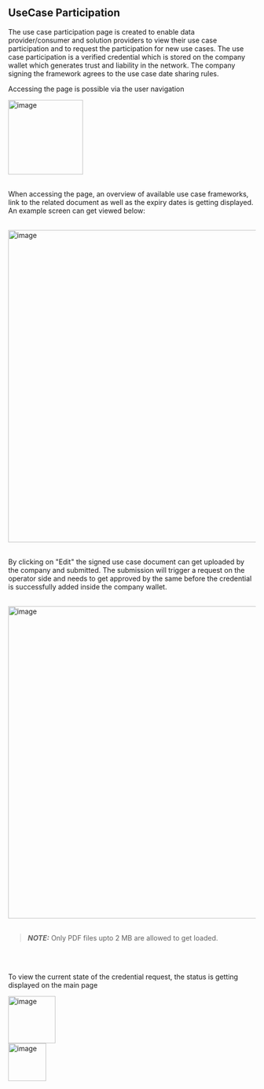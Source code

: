 ## UseCase Participation

The use case participation page is created to enable data provider/consumer and solution providers to view their use case participation and to request the participation for new use cases.
The use case participation is a verified credential which is stored on the company wallet which generates trust and liability in the network. The company signing the framework agrees to the use case date sharing rules.

Accessing the page is possible via the user navigation

<img width="152" alt="image" src="https://github.com/catenax-ng/tx-portal-assets/assets/94133633/f7630788-c007-465b-87db-601f93184393">

<br>
<br>

When accessing the page, an overview of available use case frameworks, link to the related document as well as the expiry dates is getting displayed.
An example screen can get viewed below:

<br>
<img width="636" alt="image" src="https://github.com/catenax-ng/tx-portal-assets/assets/94133633/c5ded524-278e-4995-8013-3987a3af7938">
<br>
<br>

By clicking on "Edit" the signed use case document can get uploaded by the company and submitted.
The submission will trigger a request on the operator side and needs to get approved by the same before the credential is successfully added inside the company wallet.

<br>
<img width="636" alt="image" src="https://github.com/catenax-ng/tx-portal-assets/assets/94133633/c59a9ef3-2ce4-487e-936a-c4d3b0a2e058">
<br>
<br>

> **_NOTE:_** Only PDF files upto 2 MB are allowed to get loaded.

<br>
<br>

To view the current state of the credential request, the status is getting displayed on the main page

<img width="96" alt="image" src="https://github.com/catenax-ng/tx-portal-assets/assets/94133633/fd2401f1-1295-4e11-a32c-3401094d480a">
<br>
<img width="77" alt="image" src="https://github.com/catenax-ng/tx-portal-assets/assets/94133633/bb3f3985-d2d7-4aeb-a4b0-1c4a2303333f">

<br>
<br>
